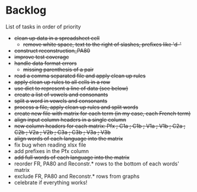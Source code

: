 # Backlog

List of tasks in order of priority

- ~~clean up data in a spreadsheet cell~~
  - ~~remove white space, text to the right of slashes, prefixes like 'd-'~~
- ~~construct reconstruction_PA80~~
- ~~improve test coverage~~
- ~~handle data format errors~~
  - ~~missing parenthesis of a pair~~
- ~~read a comma separated file and apply clean up rules~~
- ~~apply clean up rules to all cells in a row~~
- ~~use dict to represent a line of data (see below)~~
- ~~create a list of vowels and consonants~~
- ~~split a word in vowels and consonants~~
- ~~process a file, apply clean up rules and split words~~ 
- ~~create new file with matrix for each term (in my case, each French term)~~
- ~~align input column headers in a single column~~
- ~~new column headers for each matrix: Pfx ; C1a ; C1b ; V1a ; V1b ; C2a ; C2b ; V2a ; V2b ; C3a ; C3b ; V3a ; V3b~~
- ~~align words of each language into the matrix~~
- fix bug when reading xlsx file
- add prefixes in the Pfx column
- ~~add full words of each language into the matrix~~
- reorder FR, PA80 and Reconstr.* rows to the bottom of each words' matrix
- exclude FR, PA80 and Reconstr.* rows from graphs
- celebrate if everything works!
